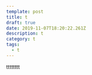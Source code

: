 ```yaml
---
template: post
title: t
draft: true
date: 2019-11-07T18:20:22.261Z
description: t
category: t
tags:
  - t
---
```

tttttttt
